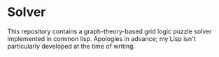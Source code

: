 # Solver

This repository contains a graph-theory-based grid logic puzzle solver
implemented in common lisp. Apologies in advance; my Lisp isn't 
particularly developed at the time of writing.
